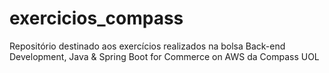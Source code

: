 # exercicios_compass
Repositório destinado aos exercícios realizados na bolsa Back-end Development, Java &amp; Spring Boot for Commerce on AWS da Compass UOL
